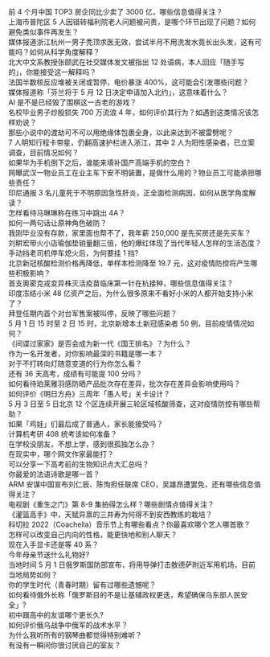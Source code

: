 前 4 个月中国 TOP3 房企同比少卖了 3000 亿，哪些信息值得关注？  
上海市普陀区 5 人因错转福利院老人问题被问责，是哪个环节出现了问题？如何避免类似事件再发生？  
媒体报道浙江杭州一男子秃顶求医无效，尝试半月不用洗发水竟长出头发，这有可能吗？如何从科学角度解释？  
北大中文系教授张颐武在社交媒体发文被指出 12 处语病，本人回应「随手写的」，你能接受这一解释吗？  
法国半数核反应堆被关闭或暂停，电价暴涨 400%，这可能会引发哪些问题？  
媒体报道称「芬兰将于 5 月 12 日决定申请加入北约」，这意味着什么？  
AI 是不是已经毁了围棋这一古老的游戏？  
名校毕业男子炒股损失 700 万流浪 4 年，如何评价其行为？如遇到这类情况该怎样劝说？  
那些小说中的渡劫可不可以用绝缘体包裹全身，以此来达到不被雷劈呢？  
7 人明知行程卡带星，仍翻高速护栏进入浙江，其中 2 人为阳性感染者，已立案调查，目前情况如何？  
如果华为手机倒下之后，谁能来填补国产高端手机的空白？  
网曝武汉一物业员工在业主车下安不明装置，是做什么用的？物业员工可能承担哪些责任？  
印尼通报 3 名儿童死于不明原因急性肝炎，正全面检测病因，如何从医学角度解读？  
怎样看待马琳琳称在练习中跳出 4A？  
如何一两句话让原神角色破防？  
我刚毕业没有存款，家里面也帮不了，我年薪 250,000 是先买房还是先买车？  
刘畊宏带火小店瑜伽垫销量翻三倍，他的爆红体现了当代年轻人怎样的生活态度？  
手动挡老司机停车熄火后，为何要挂 1 挡?  
北京新冠核酸检测价格再降低，单样本检测降至 19.7 元，这对疫情防控将产生哪些积极影响？  
首支奥密克戎变异株灭活疫苗临床第一针在杭接种，哪些信息值得关注？  
印度冻结小米 48 亿资产之后，为什么很多原来不看好小米的人都开始支持小米了？  
拜登任期内首个对台军售案被叫停，反映了哪些问题？  
5 月 1 日 15 时至 2 日 15 时，北京新增本土新冠感染者 50 例，目前疫情情况如何？  
《间谍过家家》是否会成为新一代《国王排名》？为什么？  
作为一名开发者，对你影响最深的书籍是哪一本？  
对于不打转向灯随意变道的行为你怎么看？  
还有 36 天高考，成绩有可能提 100 分吗？  
如何看待珀莱雅羽感防晒产品批次存在差异，批次存在差异会影响使用吗？  
如何评价《明日方舟》三周年「愚人号」关卡设计？  
5 月 3 日至 5 日北京 12 个区连续开展三轮区域核酸筛查，这对疫情防控有哪些帮助？  
如果「鸡娃」们最后成了普通人，家长能接受吗？  
计算机考研 408 统考该如何准备？  
在学校没朋友，不想上学，感到很孤独怎么办？  
在现实中，哪个网文作家最能打？  
可以分享一下高考前的生物知识点大汇总吗？  
你最爱的法语诗歌是哪一首？  
ARM 安谋中国宣布刘仁辰、陈恂担任联席 CEO，吴雄昂遭罢免，还有哪些信息值得关注？  
电视剧《重生之门》第 8-9 集拍得怎么样？哪些剧情点值得关注？  
《灌篮高手》中，天赋异禀的三井寿为何得不到安西教练的栽培？  
科切拉 2022（Coachella）音乐节上有哪些看点？你最喜欢哪个艺人哪首歌？  
怎样可以改变自己内向的性格，能更快地和别人聊天？  
现在入手显卡还是等 40 系？  
今年母亲节送什么礼物好?  
当地时间 5 月 1 日俄罗斯国防部宣布，将用导弹打击敖德萨附近军用机场，目前当地局势如何？  
你的学生时代（青春时期）留有过哪些遗憾呢？  
如何看待俄外长称「俄罗斯目的不是让基辅政权更迭，希望确保乌东部人民安全」?  
初中跟高中的友谊哪个更长久?  
如何评价俄乌战争中俄军的战术水平？  
为什么我听所有的钢琴曲都觉得特别难听？  
有没有一瞬间你很讨厌自己的室友？  
